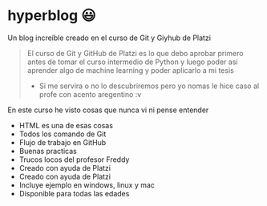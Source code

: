 # hyperblog 😃
Un blog increíble creado en el curso de Git y Giyhub de Platzi
>El curso de Git y GitHub de Platzi es lo que debo aprobar primero antes de tomar el curso intermedio de Python y luego poder asi aprender algo de machine learning y poder aplicarlo a mi tesis
> - Si me servira o no lo descubriremos pero yo nomas le hice caso al profe con acento aregentino :v

En este curso he visto cosas que nunca vi ni pense entender
* HTML es una de esas cosas
* Todos los comando de Git
* Flujo de trabajo en GitHub
* Buenas practicas 
* Trucos locos del profesor Freddy
* Creado con ayuda de Platzi
* Creado con ayuda de Platzi
* Incluye ejemplo en windows, linux y mac
* Disponible para todas las edades
